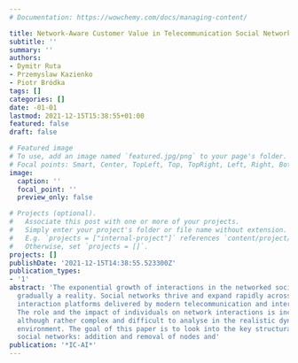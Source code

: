 ```yaml
---
# Documentation: https://wowchemy.com/docs/managing-content/

title: Network-Aware Customer Value in Telecommunication Social Networks.
subtitle: ''
summary: ''
authors:
- Dymitr Ruta
- Przemyslaw Kazienko
- Piotr Bródka
tags: []
categories: []
date: -01-01
lastmod: 2021-12-15T15:38:55+01:00
featured: false
draft: false

# Featured image
# To use, add an image named `featured.jpg/png` to your page's folder.
# Focal points: Smart, Center, TopLeft, Top, TopRight, Left, Right, BottomLeft, Bottom, BottomRight.
image:
  caption: ''
  focal_point: ''
  preview_only: false

# Projects (optional).
#   Associate this post with one or more of your projects.
#   Simply enter your project's folder or file name without extension.
#   E.g. `projects = ["internal-project"]` references `content/project/deep-learning/index.md`.
#   Otherwise, set `projects = []`.
projects: []
publishDate: '2021-12-15T14:38:55.523300Z'
publication_types:
- '1'
abstract: 'The exponential growth of interactions in the networked society becomes
  gradually a reality. Social networks thrive and expand rapidly across many different
  interaction platforms delivered by modern telecommunication and internet services.
  The role and the impact of individuals on network interactions is increasingly important
  although rather complex and difficult to analyse in the realistic dynamic network
  environment. The goal of this paper is to look into the key structural changes in
  social networks: addition and removal of nodes and'
publication: '*IC-AI*'
---
```

